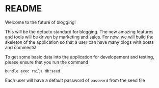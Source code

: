# README

Welcome to the future of blogging!

This will be the defacto standard for blogging. The new amazing features and tools will be
driven by marketing and sales. For now, we will build the skeleton of the application so that
a user can have many blogs with posts and comments!

To get some basic data into the application for developement and testing, please ensure that you
run the command

`bundle exec rails db:seed`

Each user will have a default password of `password` from the seed file
